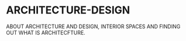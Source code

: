 # ARCHITECTURE-DESIGN
ABOUT ARCHITECTURE AND DESIGN, INTERIOR SPACES AND FINDING OUT WHAT IS ARCHITECFTURE.
